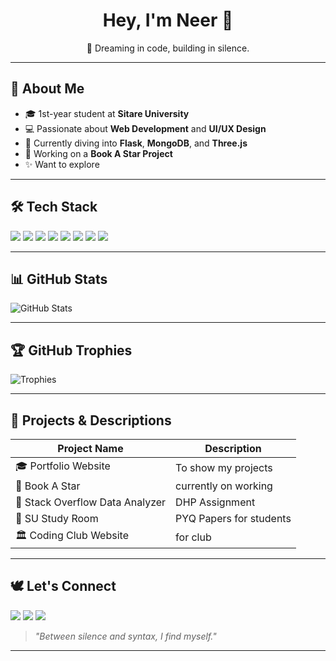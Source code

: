 <h1 align="center">Hey, I'm Neer 👋</h1>
<p align="center">🌌 Dreaming in code, building in silence.</p>

---

## 🌟 About Me

- 🎓 1st-year student at **Sitare University**
- 💻 Passionate about **Web Development** and **UI/UX Design**
- 🧠 Currently diving into **Flask**, **MongoDB**, and **Three.js**
- 💊 Working on a **Book A Star Project**
- ✨ Want to explore 

---

## 🛠 Tech Stack

<p align="left">
  <img src="https://img.shields.io/badge/html5-%23E34F26.svg?style=flat-square&logo=html5&logoColor=white"/>
  <img src="https://img.shields.io/badge/css3-%231572B6.svg?style=flat-square&logo=css3&logoColor=white"/>
  <img src="https://img.shields.io/badge/javascript-%23F7DF1E.svg?style=flat-square&logo=javascript&logoColor=black"/>
  <img src="https://img.shields.io/badge/python-%2314354C.svg?style=flat-square&logo=python&logoColor=white"/>
  <img src="https://img.shields.io/badge/flask-%23000.svg?style=flat-square&logo=flask&logoColor=white"/>
  <img src="https://img.shields.io/badge/mongodb-%2347A248.svg?style=flat-square&logo=mongodb&logoColor=white"/>
  <img src="https://img.shields.io/badge/git-%23F05033.svg?style=flat-square&logo=git&logoColor=white"/>
  <img src="https://img.shields.io/badge/VS%20Code-%23007ACC.svg?style=flat-square&logo=visual-studio-code&logoColor=white"/>
</p>

---

## 📊 GitHub Stats

<p align="left">
  <img src="https://github-readme-stats.vercel.app/api?username=neerajparmar&show_icons=true&theme=radical" alt="GitHub Stats" />
</p>

---

## 🏆 GitHub Trophies

<p align="left">
  <img src="https://github-profile-trophy.vercel.app/?username=neerajparmar&theme=onedark&row=1&margin-w=10" alt="Trophies" />
</p>

---

## 📁 Projects & Descriptions

| Project Name                | Description |
|----------------------------|-------------|
| 🎓 Portfolio Website  | To show my projects |
| 🌟 Book A Star              | currently on working |
| 💊 Stack Overflow Data Analyzer | DHP Assignment |
| 🧪 SU Study Room                | PYQ Papers for students |
| 🏛️ Coding Club Website            | for club |

---

## 🕊️ Let's Connect

<p align="left">
  <a href="mailto:your.email@example.com"><img src="https://img.shields.io/badge/email-%23D14836.svg?style=flat-square&logo=gmail&logoColor=white"/></a>
  <a href="https://linkedin.com/in/your-profile"><img src="https://img.shields.io/badge/linkedin-%230077B5.svg?style=flat-square&logo=linkedin&logoColor=white"/></a>
  <a href="https://instagram.com/yourusername"><img src="https://img.shields.io/badge/instagram-%23E4405F.svg?style=flat-square&logo=instagram&logoColor=white"/></a>
</p>

> *"Between silence and syntax, I find myself."*

---


